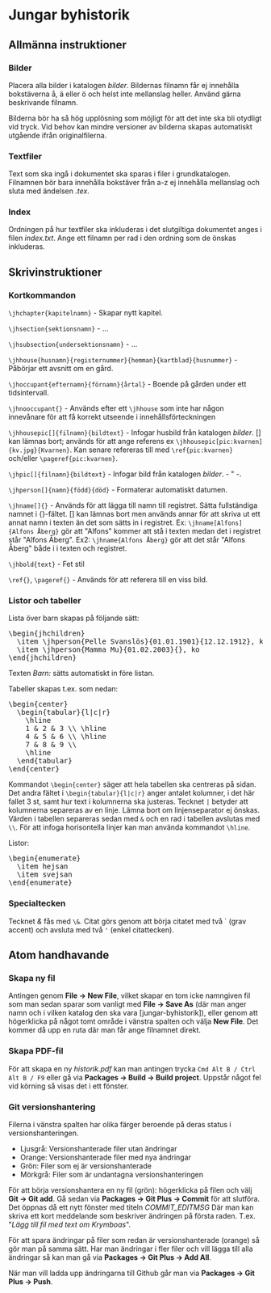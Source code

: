# Jungar byhistorik

## Allmänna instruktioner

### Bilder

Placera alla bilder i katalogen *bilder*. Bildernas filnamn får ej innehålla bokstäverna å, ä eller ö och helst inte mellanslag heller. Använd gärna beskrivande filnamn.

Bilderna bör ha så hög upplösning som möjligt för att det inte ska bli otydligt vid tryck. Vid behov kan mindre versioner av bilderna skapas automatiskt utgående ifrån originalfilerna.


### Textfiler

Text som ska ingå i dokumentet ska sparas i filer i grundkatalogen. Filnamnen bör bara innehålla bokstäver från a-z ej innehålla mellanslag och sluta med ändelsen *.tex*.

### Index

Ordningen på hur textfiler ska inkluderas i det slutgiltiga dokumentet anges i filen *index.txt*. Ange ett filnamn per rad i den ordning som de önskas inkluderas.


## Skrivinstruktioner


### Kortkommandon

`\jhchapter{kapitelnamn}` - Skapar nytt kapitel.

`\jhsection{sektionsnamn}` - …

`\jhsubsection{undersektionsnamn}` - …

`\jhhouse{husnamn}{registernummer}{hemman}{kartblad}{husnummer}` - Påbörjar ett avsnitt om en gård.

`\jhoccupant{efternamn}{förnamn}{årtal}` - Boende på gården under ett tidsintervall.

`\jhnooccupant{}` - Används efter ett `\jhhouse` som inte har någon innevånare för att få korrekt utseende i innehållsförteckningen

`\jhhousepic[]{filnamn}{bildtext}` - Infogar husbild från katalogen *bilder*. [] kan lämnas bort; används för att ange referens ex `\jhhousepic[pic:kvarnen]{kv.jpg}{Kvarnen}`. Kan senare refereras till med `\ref{pic:kvarnen}` och/eller `\pageref{pic:kvarnen}`.

`\jhpic[]{filnamn}{bildtext}` - Infogar bild från katalogen *bilder*. - " -.

`\jhperson[]{namn}{född}{död}` - Formaterar automatiskt datumen.

`\jhname[]{}` - Används för att lägga till namn till registret. Sätta fullständiga namnet i {}-fältet. [] kan lämnas bort men används annar för att skriva ut ett annat namn i texten än det som sätts in i registret. Ex: `\jhname[Alfons]{Alfons Åberg}` gör att "Alfons" kommer att stå i texten medan det i registret står "Alfons Åberg". Ex2: `\jhname{Alfons Åberg}` gör att det står "Alfons Åberg" både i i texten och registret.

`\jhbold{text}` -  Fet stil

`\ref{}`, `\pageref{}` - Används för att referera till en viss bild.


### Listor och tabeller

Lista över barn skapas på följande sätt:

<pre>
\begin{jhchildren}
  \item \jhperson{Pelle Svanslös}{01.01.1901}{12.12.1912}, katt
  \item \jhperson{Mamma Mu}{01.02.2003}{}, ko
\end{jhchildren}</pre>

Texten *Barn:* sätts automatiskt in före listan.

Tabeller skapas t.ex. som nedan:

<pre>
\begin{center}
  \begin{tabular}{l|c|r}
    \hline
    1 & 2 & 3 \\ \hline
    4 & 5 & 6 \\ \hline
    7 & 8 & 9 \\
    \hline
  \end{tabular}
\end{center}</pre>

Kommandot `\begin{center}` säger att hela tabellen ska centreras på sidan. Det andra fältet i `\begin{tabular}{l|c|r}` anger antalet kolumner, i det här fallet 3 st, samt hur text i kolumnerna ska justeras. Tecknet `|` betyder att kolumnerna separeras av en linje. Lämna bort om linjenseparator ej önskas. Värden i tabellen separeras sedan med `&` och en rad i tabellen avslutas med `\\`. För att infoga horisontella linjer kan man använda kommandot `\hline`.

Listor:

<pre>
\begin{enumerate}
  \item hejsan
  \item svejsan
\end{enumerate}</pre>


### Specialtecken

Tecknet *&* fås med `\&`. Citat görs genom att börja citatet med två \`  (grav accent) och avsluta med två `'` (enkel citattecken).

## Atom handhavande

### Skapa ny fil

Antingen genom **File -> New File**, vilket skapar en tom icke namngiven fil som man sedan sparar som vanligt med **File -> Save As** (där man anger namn och i vilken katalog den ska vara [jungar-byhistorik]), eller genom att högerklicka på något tomt område i vänstra spalten och välja **New File**. Det kommer då upp en ruta där man får ange filnamnet direkt.

### Skapa PDF-fil

För att skapa en ny *historik.pdf* kan man antingen trycka `Cmd Alt B / Ctrl Alt B / F9` eller gå via **Packages -> Build -> Build project**. Uppstår något fel vid körning så visas det i ett fönster.

### Git versionshantering

Filerna i vänstra spalten har olika färger beroende på deras status i versionshanteringen.

- Ljusgrå: Versionshanterade filer utan ändringar
- Orange: Versionshanterade filer med nya ändringar
- Grön: Filer som ej är versionshanterade
- Mörkgrå: Filer som är undantagna versionshanteringen

För att börja versionshantera en ny fil (grön): högerklicka på filen och välj **Git -> Git add**. Gå sedan via **Packages -> Git Plus -> Commit** för att slutföra. Det öppnas då ett nytt fönster med titeln *COMMIT_EDITMSG* Där man kan skriva ett kort meddelande som beskriver ändringen på första raden. T.ex. "*Lägg till fil med text om Krymboas*".

För att spara ändringar på filer som redan är versionshanterade (orange) så gör man på samma sätt. Har man ändringar i fler filer och vill lägga till alla ändringar så kan man gå via **Packages -> Git Plus -> Add All**.

När man vill ladda upp ändringarna till Github går man via **Packages -> Git Plus -> Push**.
